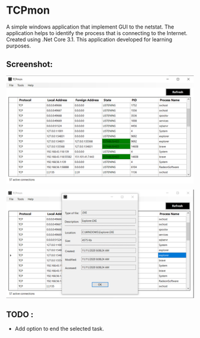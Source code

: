# TCPmon
A simple windows application that implement GUI to the netstat. The application helps to identify the process that is connecting to the Internet. 
Created using .Net Core 3.1. This application developed for learning purposes.

## Screenshot:
![alt text](https://github.com/icebroke/TCPmon/blob/main/Resources/MainForm.png?raw=true)

![alt text](https://github.com/icebroke/TCPmon/blob/main/Resources/ProcProperties.png?raw=true)

## TODO :
- Add option to end the selected task.
